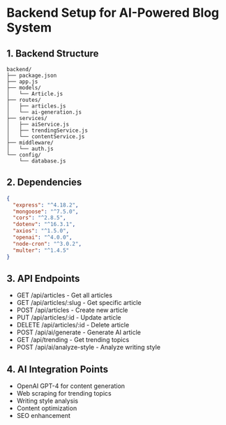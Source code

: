 # Backend Setup for AI-Powered Blog System

## 1. Backend Structure
```
backend/
├── package.json
├── app.js
├── models/
│   └── Article.js
├── routes/
│   ├── articles.js
│   └── ai-generation.js
├── services/
│   ├── aiService.js
│   ├── trendingService.js
│   └── contentService.js
├── middleware/
│   └── auth.js
└── config/
    └── database.js
```

## 2. Dependencies
```json
{
  "express": "^4.18.2",
  "mongoose": "^7.5.0",
  "cors": "^2.8.5",
  "dotenv": "^16.3.1",
  "axios": "^1.5.0",
  "openai": "^4.0.0",
  "node-cron": "^3.0.2",
  "multer": "^1.4.5"
}
```

## 3. API Endpoints
- GET /api/articles - Get all articles
- GET /api/articles/:slug - Get specific article
- POST /api/articles - Create new article
- PUT /api/articles/:id - Update article
- DELETE /api/articles/:id - Delete article
- POST /api/ai/generate - Generate AI article
- GET /api/trending - Get trending topics
- POST /api/ai/analyze-style - Analyze writing style

## 4. AI Integration Points
- OpenAI GPT-4 for content generation
- Web scraping for trending topics
- Writing style analysis
- Content optimization
- SEO enhancement

